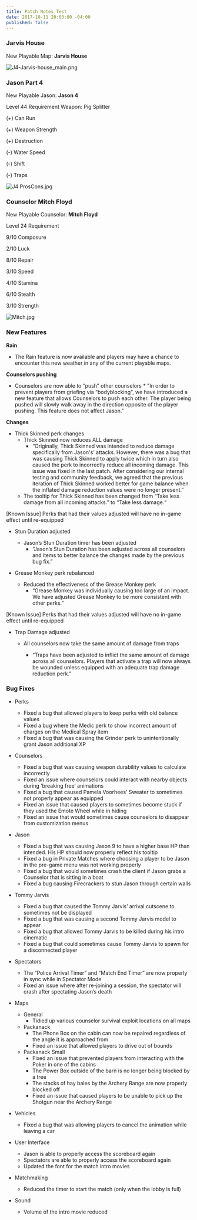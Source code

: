 ```yaml
---
title: Patch Notes Test
date: 2017-10-11 20:03:00 -04:00
published: false
---
```


### Jarvis House

New Playable Map: **Jarvis House**

![J4-Jarvis-house_main.png](/uploads/J4-Jarvis-house_main.png)

### Jason Part 4
New Playable Jason: **Jason 4**

Level 44 Requirement 
Weapon: Pig Splitter

(+) Can Run

(+) Weapon Strength

(+) Destruction

(-) Water Speed 

(-) Shift

(-) Traps	

![J4 ProsCons.jpg](/uploads/J4%20ProsCons.jpg)

### Counselor Mitch Floyd

New Playable Counselor: **Mitch Floyd**

Level 24 Requirement

9/10 Composure

2/10 Luck

8/10 Repair

3/10 Speed

4/10 Stamina

6/10 Stealth

3/10 Strength


![Mitch.jpg](/uploads/Mitch.jpg)



### New Features

**Rain**

* The Rain feature is now available and players may have a chance to encounter this new weather in any of the current playable maps.

**Counselors pushing**

* Counselors are now able to “push” other counselors
        * "In order to prevent players from griefing via “bodyblocking”, we have introduced a new feature that allows Counselors to push each other. The player being pushed will slowly walk away in the direction opposite of the player pushing. This feature does not affect Jason."

**Changes**

* Thick Skinned perk changes
    * Thick Skinned now reduces ALL damage
        * “Originally, Thick Skinned was intended to reduce damage specifically from Jason's’ attacks. However, there was a bug that was causing Thick Skinned to apply twice which in turn also caused the perk to incorrectly reduce all incoming damage. This issue was fixed in the last patch. After considering our internal testing and community feedback, we agreed that the previous iteration of Thick Skinned worked better for game balance when the inflated damage reduction values were no longer present.” 
    * The tooltip for Thick Skinned has been changed from “Take less damage from all incoming attacks.” to “Take less damage.“


[Known Issue] Perks that had their values adjusted will have no in-game effect until re-equipped

* Stun Duration adjusted
    * Jason’s Stun Duration timer has been adjusted
        * “Jason’s Stun Duration has been adjusted across all counselors and items to better balance the changes made by the previous bug fix.”

* Grease Monkey perk rebalanced
    * Reduced the effectiveness of the Grease Monkey perk
        * “Grease Monkey was individually causing too large of an impact. We have adjusted Grease Monkey to be more consistent with other perks.”

[Known Issue] Perks that had their values adjusted will have no in-game effect until re-equipped


* Trap Damage adjusted
    * All counselors now take the same amount of damage from traps

        * “Traps have been adjusted to inflict the same amount of damage across all counselors. Players that activate a trap will now always be wounded unless equipped with an adequate trap damage reduction perk.”

### Bug Fixes

* Perks
    * Fixed a bug that allowed players to keep perks with old balance values
    * Fixed a bug where the Medic perk to show incorrect amount of charges on the Medical Spray item
    * Fixed a bug that was causing the Grinder perk to unintentionally grant Jason additional XP

	
* Counselors
    * Fixed a bug that was causing weapon durability values to calculate incorrectly
    * Fixed an issue where counselors could interact with nearby objects during ‘breaking free’ animations
    * Fixed a bug that caused Pamela Voorhees’ Sweater to sometimes not properly appear as equipped
    * Fixed an issue that caused players to sometimes become stuck if they used the Emote Wheel while in hiding
    * Fixed an issue that would sometimes cause counselors to disappear from customization menus

* Jason
    * Fixed a bug that was causing Jason 9 to have a higher base HP than intended. His HP should now properly reflect his tooltip
    * Fixed a bug in Private Matches where choosing a player to be Jason in the pre-game menu was not working properly
    * Fixed a bug that would sometimes crash the client if Jason grabs a Counselor that is sitting in a boat 
    * Fixed a bug causing Firecrackers to stun Jason through certain walls

* Tommy Jarvis
    * Fixed a bug that caused the Tommy Jarvis’ arrival cutscene to sometimes not be displayed
    * Fixed a bug that was causing a second Tommy Jarvis model to appear
    * Fixed a bug that allowed Tommy Jarvis to be killed during his intro cinematic
    * Fixed a bug that could sometimes cause Tommy Jarvis to spawn for a disconnected player

* Spectators
    * The “Police Arrival Timer” and “Match End Timer” are now properly in sync while in Spectator Mode
    * Fixed an issue where after re-joining a session, the spectator will crash after spectating Jason’s death

* Maps
    * General
        * Tidied up various counselor survival exploit locations on all maps
    * Packanack
        * The Phone Box on the cabin can now be repaired regardless of the angle it is approached from
        * Fixed an issue that allowed players to drive out of bounds 
    * Packanack Small
        * Fixed an issue that prevented players from interacting with the Poker in one of the cabins
        * The Power Box outside of the barn is no longer being blocked by a tree
        * The stacks of hay bales by the Archery Range are now properly blocked off
        * Fixed an issue that caused players to be unable to pick up the Shotgun near the Archery Range 

* Vehicles
    * Fixed a bug that was allowing players to cancel the animation while leaving a car

* User Interface
    * Jason is able to properly access the scoreboard again
    * Spectators are able to properly access the scoreboard again
    * Updated the font for the match intro movies

* Matchmaking
    * Reduced the timer to start the match (only when the lobby is full)

* Sound
    * Volume of the intro movie reduced
